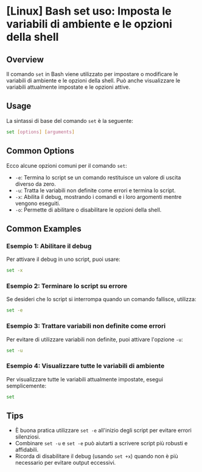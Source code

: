 # [Linux] Bash set uso: Imposta le variabili di ambiente e le opzioni della shell

## Overview
Il comando `set` in Bash viene utilizzato per impostare o modificare le variabili di ambiente e le opzioni della shell. Può anche visualizzare le variabili attualmente impostate e le opzioni attive.

## Usage
La sintassi di base del comando `set` è la seguente:

```bash
set [options] [arguments]
```

## Common Options
Ecco alcune opzioni comuni per il comando `set`:

- `-e`: Termina lo script se un comando restituisce un valore di uscita diverso da zero.
- `-u`: Tratta le variabili non definite come errori e termina lo script.
- `-x`: Abilita il debug, mostrando i comandi e i loro argomenti mentre vengono eseguiti.
- `-o`: Permette di abilitare o disabilitare le opzioni della shell.

## Common Examples

### Esempio 1: Abilitare il debug
Per attivare il debug in uno script, puoi usare:

```bash
set -x
```

### Esempio 2: Terminare lo script su errore
Se desideri che lo script si interrompa quando un comando fallisce, utilizza:

```bash
set -e
```

### Esempio 3: Trattare variabili non definite come errori
Per evitare di utilizzare variabili non definite, puoi attivare l'opzione `-u`:

```bash
set -u
```

### Esempio 4: Visualizzare tutte le variabili di ambiente
Per visualizzare tutte le variabili attualmente impostate, esegui semplicemente:

```bash
set
```

## Tips
- È buona pratica utilizzare `set -e` all'inizio degli script per evitare errori silenziosi.
- Combinare `set -u` e `set -e` può aiutarti a scrivere script più robusti e affidabili.
- Ricorda di disabilitare il debug (usando `set +x`) quando non è più necessario per evitare output eccessivi.